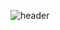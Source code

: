 ![header](https://capsule-render.vercel.app/api?type=waving&height=300&color=gradient&text=yeonuy&animation=fadeIn&desc=YeonjeongYu&descAlignY=56&reversal=false&fontAlignY=40&fontColor=ffffff)

<!--
**yeonuy/yeonuy** is a ✨ _special_ ✨ repository because its `README.md` (this file) appears on your GitHub profile.

Here are some ideas to get you started:

- 🔭 I’m currently working on ...
- 🌱 I’m currently learning ...
- 👯 I’m looking to collaborate on ...
- 🤔 I’m looking for help with ...
- 💬 Ask me about ...
- 📫 How to reach me: ...
- 😄 Pronouns: ...
- ⚡ Fun fact: ...
-->
